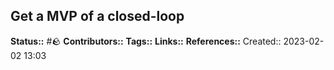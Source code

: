 Get a MVP of a closed-loop
---
**Status::** #🪨
**Contributors::**
**Tags::**
**Links::**
**References::**
Created:: 2023-02-02 13:03
